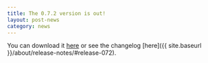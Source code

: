 ```yaml
---
title: The 0.7.2 version is out!
layout: post-news
category: news
---
```


You can download it [here](https://github.com/jbox-web/redmine_git_hosting/releases/tag/0.7.2) or see the changelog [here]({{ site.baseurl }}/about/release-notes/#release-072).
